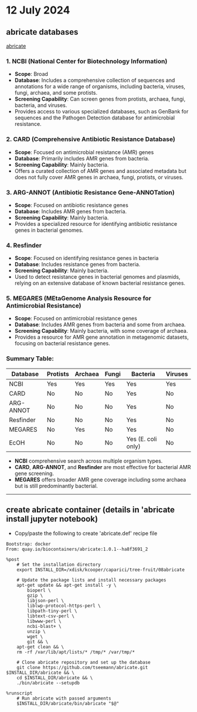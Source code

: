 # 12 July 2024

## abricate databases
<a href="https://github.com/tseemann/abricate" target="_blank">abricate</a>

### 1. NCBI (National Center for Biotechnology Information)
- **Scope**: Broad
- **Database**: Includes a comprehensive collection of sequences and annotations for a wide range of organisms, including bacteria, viruses, fungi, archaea, and some protists.
- **Screening Capability**: Can screen genes from protists, archaea, fungi, bacteria, and viruses.
- Provides access to various specialized databases, such as GenBank for sequences and the Pathogen Detection database for antimicrobial resistance.

### 2. CARD (Comprehensive Antibiotic Resistance Database)
- **Scope**: Focused on antimicrobial resistance (AMR) genes
- **Database**: Primarily includes AMR genes from bacteria.
- **Screening Capability**: Mainly bacteria.
- Offers a curated collection of AMR genes and associated metadata but does not fully cover AMR genes in archaea, fungi, protists, or viruses.

### 3. ARG-ANNOT (Antibiotic Resistance Gene-ANNOTation)
- **Scope**: Focused on antibiotic resistance genes
- **Database**: Includes AMR genes from bacteria.
- **Screening Capability**: Mainly bacteria.
- Provides a specialized resource for identifying antibiotic resistance genes in bacterial genomes.

### 4. Resfinder
- **Scope**: Focused on identifying resistance genes in bacteria
- **Database**: Includes resistance genes from bacteria.
- **Screening Capability**: Mainly bacteria.
- Used to detect resistance genes in bacterial genomes and plasmids, relying on an extensive database of known bacterial resistance genes.

### 5. MEGARES (MEtaGenome Analysis Resource for Antimicrobial Resistance)
- **Scope**: Focused on antimicrobial resistance genes
- **Database**: Includes AMR genes from bacteria and some from archaea.
- **Screening Capability**: Mainly bacteria, with some coverage of archaea.
- Provides a resource for AMR gene annotation in metagenomic datasets, focusing on bacterial resistance genes.

### Summary Table:

| Database  | Protists | Archaea | Fungi | Bacteria           | Viruses |
| --------- | -------- | ------- | ----- | ------------------ | ------- |
| NCBI      | Yes      | Yes     | Yes   | Yes                | Yes     |
| CARD      | No       | No      | No    | Yes                | No      |
| ARG-ANNOT | No       | No      | No    | Yes                | No      |
| Resfinder | No       | No      | No    | Yes                | No      |
| MEGARES   | No       | Yes     | No    | Yes                | No      |
| EcOH      | No       | No      | No    | Yes (E. coli only) | No      |

- **NCBI** comprehensive search across multiple organism types.
- **CARD**, **ARG-ANNOT**, and **Resfinder** are most effective for bacterial AMR gene screening.
- **MEGARES** offers broader AMR gene coverage including some archaea but is still predominantly bacterial.
***
## create abricate container (details in 'abricate install jupyter notebook)
- Copy/paste the following to create 'abricate.def' recipe file
```
Bootstrap: docker
From: quay.io/biocontainers/abricate:1.0.1--ha8f3691_2

%post
    # Set the installation directory
    export INSTALL_DIR=/xdisk/kcooper/caparici/tree-fruit/08abricate
    
    # Update the package lists and install necessary packages
    apt-get update && apt-get install -y \
        bioperl \
        gzip \
        libjson-perl \
        liblwp-protocol-https-perl \
        libpath-tiny-perl \
        libtext-csv-perl \
        libwww-perl \
        ncbi-blast+ \
        unzip \
        wget \
        git && \
    apt-get clean && \
    rm -rf /var/lib/apt/lists/* /tmp/* /var/tmp/*

    # Clone abricate repository and set up the database
    git clone https://github.com/tseemann/abricate.git $INSTALL_DIR/abricate && \
    cd $INSTALL_DIR/abricate && \
    ./bin/abricate --setupdb

%runscript
    # Run abricate with passed arguments
    $INSTALL_DIR/abricate/bin/abricate "$@"
```
